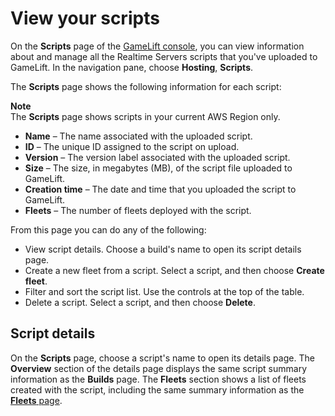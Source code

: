 # View your scripts<a name="gamelift-console-scripts"></a>

On the **Scripts** page of the [GameLift console](https://console.aws.amazon.com/gamelift/), you can view information about and manage all the Realtime Servers scripts that you've uploaded to GameLift\. In the navigation pane, choose **Hosting**, **Scripts**\.

The **Scripts** page shows the following information for each script:

**Note**  
The **Scripts** page shows scripts in your current AWS Region only\.
+ **Name** – The name associated with the uploaded script\.
+ **ID** – The unique ID assigned to the script on upload\.
+ **Version** – The version label associated with the uploaded script\.
+ **Size** – The size, in megabytes \(MB\), of the script file uploaded to GameLift\.
+ **Creation time** – The date and time that you uploaded the script to GameLift\.
+ **Fleets** – The number of fleets deployed with the script\.

From this page you can do any of the following:
+ View script details\. Choose a build's name to open its script details page\.
+ Create a new fleet from a script\. Select a script, and then choose **Create fleet**\.
+ Filter and sort the script list\. Use the controls at the top of the table\.
+ Delete a script\. Select a script, and then choose **Delete**\.

## Script details<a name="gamelift-console-scripts-detail"></a>

On the **Scripts** page, choose a script's name to open its details page\. The **Overview** section of the details page displays the same script summary information as the **Builds** page\. The **Fleets** section shows a list of fleets created with the script, including the same summary information as the [**Fleets** page](gamelift-console-fleets.md)\.